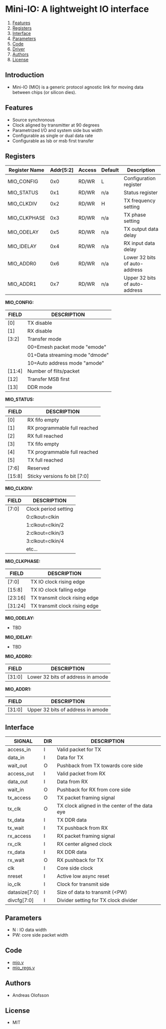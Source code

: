 Mini-IO: A lightweight IO interface
=============================================

1. [Features](#features)
2. [Registers](#registers)
3. [Interface](#interface)
4. [Parameters](#parameters)
5. [Code](#code)
6. [Driver](#driver)
7. [Authors](#authors)
8. [License](#license)

## Introduction
* Mini-IO (MIO) is a generic protocol agnostic link for moving data between chips (or silicon dies). 

## Features

* Source synchronous
* Clock aligned by transmitter at 90 degrees
* Parametrized I/O and system side bus width
* Configurable as single or dual data rate
* Configurable as lsb or msb first transfer

## Registers

| Register Name |Addr[5:2]| Access | Default | Description                    | 
|---------------|---------|--------|---------|--------------------------------|
| MIO_CONFIG    |  0x0    | RD/WR  | L       | Configuration register         |
| MIO_STATUS    |  0x1    | RD/WR  | n/a     | Status register                |
| MIO_CLKDIV    |  0x2    | RD/WR  | H       | TX frequency setting           |
| MIO_CLKPHASE  |  0x3    | RD/WR  | n/a     | TX phase setting               |
| MIO_ODELAY    |  0x5    | RD/WR  | n/a     | TX output data delay           |
| MIO_IDELAY    |  0x4    | RD/WR  | n/a     | RX input data delay            |
| MIO_ADDR0     |  0x6    | RD/WR  | n/a     | Lower 32 bits of auto-address  |
| MIO_ADDR1     |  0x7    | RD/WR  | n/a     | Upper 32 bits of auto-address  |

**MIO_CONFIG:**

| FIELD   | DESCRIPTION                         |
|-------- |-------------------------------------| 
| [0]     | TX disable                          |
| [1]     | RX disable                          |
| [3:2]   | Transfer mode                       |
|         | 00=Emesh packet mode "emode"        |
|         | 01=Data streaming mode "dmode"      |
|         | 10=Auto address mode "amode"        |
| [11:4]  | Number of flits/packet              |
| [12]    | Transfer MSB first                  |
| [13]    | DDR mode                            |

**MIO_STATUS:**

| FIELD   | DESCRIPTION                         |
|-------- |-------------------------------------| 
| [0]     | RX fifo empty                       |
| [1]     | RX programmable full reached        |
| [2]     | RX full reached                     |
| [3]     | TX fifo empty                       |
| [4]     | TX programmable full reached        |
| [5]     | TX full reached                     |
| [7:6]   | Reserved                            |
| [15:8]  | Sticky versions fo bit [7:0]        |


**MIO_CLKDIV:**

| FIELD   | DESCRIPTION                         |
|-------- |-------------------------------------| 
| [7:0]   | Clock period setting                |
|         | 0:clkout=clkin                      |
|         | 1:clkout=clkin/2                    |
|         | 2:clkout=clkin/3                    |
|         | 3:clkout=clkin/4                    |
|         | etc...                              |



**MIO_CLKPHASE:**

| FIELD   | DESCRIPTION                         |
|-------- |-------------------------------------| 
| [7:0]   | TX IO clock rising edge             |
| [15:8]  | TX IO clock falling edge            |
| [23:16] | TX transmit clock rising edge       |
| [31:24] | TX transmit clock rising edge       |

**MIO_ODELAY:**

* TBD

**MIO_IDELAY:**

* TBD

**MIO_ADDR0:**

| FIELD   | DESCRIPTION                         |
|-------- |-------------------------------------| 
| [31:0]  | Lower 32 bits of address in amode   |


**MIO_ADDR1:**

| FIELD   | DESCRIPTION                         |
|-------- |-------------------------------------| 
| [31:0]  | Upper 32 bits of address in amode   |

## Interface
| SIGNAL             | DIR| DESCRIPTION 
| -------------------|----|--------------
| access_in          | I  | Valid packet for TX
| data_in            | I  | Data for TX
| wait_out           | O  | Pushback from TX towards core side
| access_out         | I  | Valid packet from RX
| data_out           | I  | Data from RX
| wait_in            | O  | Pushback for RX from core side
| tx_access          | O  | TX packet framing signal
| tx_clk             | O  | TX clock aligned in the center of the data eye
| tx_data            | I  | TX DDR data                                    
| tx_wait            | I  | TX pushback from RX                            
| rx_access          | I  | RX packet framing signal
| rx_clk             | I  | RX center aligned clock 
| rx_data            | I  | RX DDR data
| rx_wait            | O  | RX pushback for TX
| clk                | I  | Core side clock
| nreset             | I  | Active low async reset
| io_clk             | I  | Clock for transmit side
| datasize[7:0]      | I  | Size of data to transmit (<PW)
| divcfg[7:0]        | I  | Divider setting for TX clock divider


## Parameters
* N : IO data width
* PW: core side packet width

## Code
* [mio.v](hdl/mio.v)
* [mio_regs.v](hdl/mio_regs.v)

## Authors
* Andreas Olofsson

## License
* MIT






